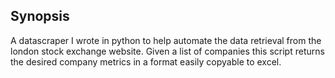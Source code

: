 ## Synopsis

A datascraper I wrote in python to help automate the data retrieval from the london stock exchange website. Given a list of companies this script returns the desired company metrics in a format easily copyable to excel.

